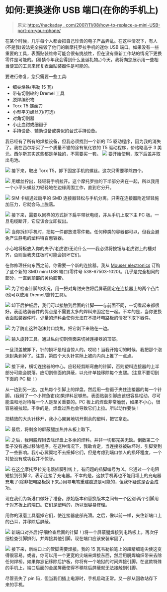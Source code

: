 # 如何:更换迷你 USB 端口(在你的手机上)

> 原文:[https://hackaday . com/2007/11/08/how-to-replace-a-mini-USB-port-on-your-phone/](https://hackaday.com/2007/11/08/how-to-replace-a-mini-usb-port-on-your-cellphone/)

在某个时候，几乎每个人都会把自己珍贵的电子产品弄乱。在这种情况下，有人(不是我)设法完全摧毁了他们的新摩托罗拉手机的迷你 USB 端口。如果没有一些重要的工具，表面贴装维修可能会很有挑战性，但在没有重新工作站的情况下更换零件是可能的。(猜猜今年我会得到什么圣诞礼物。)今天，我将向您展示用一些相当便宜的工具来修复表面贴装器件是可能的。

要进行修复，您只需要一些工具:

*   细尖烙铁(韦勒 15 瓦)
*   带有切割轮的 Dremel 工具
*   脱焊编织物
*   Torx T5 螺丝刀
*   小型平刃螺丝刀(可选)
*   对角切割器
*   小止血钳或细镊子
*   手持设备、辅助设备或类似的台式手持设备。

我已经有了所有的焊接设备，但我必须找到一个新的 T5 驱动程序，因为我的消失了。我在西尔斯买了一个质量不错的涂有氧化铁的 T5 驱动程序，价格略高于 3 美元。西尔斯其实这些都是单独的，不需要买一套。
![](../Images/d1cda12212461f1d428d9bed19762620.png)
要开始使用，取下后盖并取出电池。

![](../Images/d1a734a409ba862ca86f5c274cef0aad.png)
接下来，取出 Torx T5，卸下固定手机的螺丝。这次只需要移除四个。

![](../Images/6377ff6f5cd17fb270a60d71648a2c73.png)
用螺丝拧出，轻轻将手机拉开。这个摩托罗拉的下半部分夹在一起，所以我用一个小平头螺丝刀轻轻地在边缘周围工作，直到它分开。

![](../Images/25a0876fce8a1b0902399848bea086d5.png)
SIM 卡板通过扁平的 SMD 连接器轻松与手机分离。只需在连接器附近轻轻施加压力，它就会马上脱落。

![](../Images/3bcac48f17d06b1a639f48f34fce1a2a.png)
接下来，需要以同样的方式拆下扁平带状电缆，并从手机上取下主 PC 板。一旦电缆断开，它应该会立即拔出。

![](../Images/7b23f2754f2b0021275b2ea15aab597f.png)
当你拆卸手机时，把每一件都放进零件箱。任何种类的容器都可以，但我会避免产生静电的塑料特百惠容器。

小心地将板放入你的夹子/老虎钳/无论什么——我必须将按钮与老虎钳上的槽对齐，否则当我夹住板时可能会损坏它们。

在你修理任何东西之前，你需要一个新的连接器。我从 [Mouser electronics](http://www.google.com/url?sa=t&ct=res&cd=1&url=http%3A%2F%2Fwww.mouser.com%2F&ei=2YMyR-DjEqW6hAKNiuyPAg&usg=AFQjCNEL2XlpJ3nONUSPW6o74OfVQfSzdw&sig2=X-ubEgxKPuEFASjVJa16NQ) 订购了这个新的 SMD mini USB 端口(零件号 538-67503-1020)。几乎是完全相同的部分，一直到顶部的黄色胶带。

![](../Images/5b7e390d3c4a9651d9b7e6b38c24d7c0.png)
为了检查针脚的状况，用一把对角钳夹住将后屏蔽固定在连接器上的两个凸片(也可以使用 Dremel/旋转工具)。

![](../Images/1dafc25498adc5469843c5e60207872a.png)
卸下后护板后，我们可以接触到后面的针脚——与前面不同，一切看起来都很好。表面贴装器件的优点是不需要太多的焊料来固定在一起。不幸的是，当你更换表面贴装器件时，少量的焊料会使你无法在不损坏电路板的情况下取下器件。

![](../Images/d23bd58b672737c7d5564aee8fdb8c07.png)
为了防止这种泡沫封口烧焦，把它剥下来贴在一边。

![](../Images/aabcaf9654d20ba9f16b744a0a9bc924.png)
输入旋转工具。通过纵向切割侧面来切掉连接器的顶部。

一旦顶盖被卸下，针的损坏是相当惊人的。哎哟！当我开始切的时候，我把那个泡沫封条剥掉了。注意，第四个大头针实际上被向内向上推了一点点。

![](../Images/194a9d9f22132131ac9d086924790c9e.png)
接下来，横切连接器的中心。应轻轻剪断弯曲的针脚，否则塑料连接器的上半部分可能会脱落。应切割侧面的屏蔽，以允许单独移除每个支腿。(注意不要切到下面的 PC 板！)

从一边到另一边，加热每个引脚上的焊盘。然后用一些镊子夹住连接器的每一个针脚。(我用了一个小鳄鱼钳)如果焊料足够热，表面贴装引脚应该很容易松动。尽可能温和地对待每一个人是至关重要的。PC 板上的焊盘非常脆弱，如果不小心，很容易被拉起。不幸的是，焊盘过热也会导致它们上拉。所以动作要快！

把精致的大头针移开，我小心翼翼地切开剩余的塑料，把它拿走。

![](../Images/e698f2d1079fe8a74df76d5594b252e9.png)
最后，将剩余的屏蔽腿加热并从板上取下。

![](../Images/cd70351c4ee57358b5c946dac0aaf22c.png)
之后，我用脱焊辫去除焊盘上多余的焊料。并非一切都完美无缺。倒数第二个垫子没有通过移除程序。在这种情况下，我敢肯定，当连接器被破坏时，引脚受到了一些影响。我小心翼翼地不去扭掉它们，但是考虑到端口惊人的损坏程度，一个衬垫没有成功我并不惊讶。

![](../Images/5d0372a7a949ab69b9c17e541ed990f2.png)
在[这个](http://pinouts.ru/CellularPhones-A-N/razrv3_charger_pinout.shtml)摩托罗拉充电器插脚引线上，有问题的插脚编号为 X。它通过一个电阻短接到引脚 2，表示连接了充电器。不幸的是，这款手机再也不能用墙上的充电器充电了(除非把电路板换下来。)用导电笔重建痕迹是可能的，但我怀疑这是否会成功。

现在我们为新港口做好了准备。原始版本和替换版本之间有一个区别:两个引脚用于对齐板上的端口。它们是塑料的，所以很容易修理。

用你的滚磨工具磨掉它们，使连接器底部光滑。之后，像以前一样，夹住新端口上的凸耳，并移除后屏蔽。

![](../Images/89e627d9057c928b6c9da6d1656afd9e.png)
新端口对齐后(仔细检查后面的针脚！)将一个屏蔽腿焊接到电路板上。再次仔细检查引脚排列，并焊接其他引脚。现在端口应该安装牢固了。

![](../Images/44d611f6783e882728dbbdb335f38707.png)
接下来，新端口上的管脚需要焊接。我的 15 瓦韦勒铅笔上的超精细笔尖使这变得很容易。或者，你可以用一个更宽的尖端来焊接东西，然后用脱焊编织带来去除任何焊桥。如果你忘记移除后护板，你将有一个地狱的时间焊接引脚。在这款特殊的手机上，端口后面的金属屏蔽使得不移除后屏蔽就无法接触到引脚。

尽管丢失了 pin 码，但当我们插上电源时，手机启动正常。又一部从回收站存下来的手机。